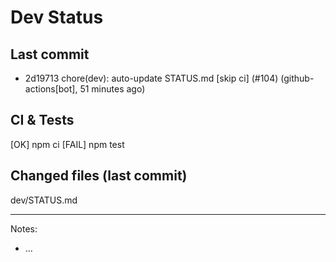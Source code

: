 # Dev Status

## Last commit
- 2d19713 chore(dev): auto-update STATUS.md [skip ci] (#104) (github-actions[bot], 51 minutes ago)
## CI & Tests
[OK] npm ci
[FAIL] npm test

## Changed files (last commit)
dev/STATUS.md

---
Notes:
- ...
